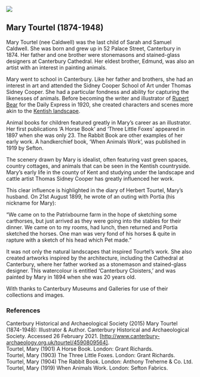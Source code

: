 <a href="https://dev.visual-essays.app"><img src="https://dev-visual-essays.netlify.app/images/ve-button.png"></a>

<param ve-config title="Mary Tourtel (1874-1948)" author="Grace Conium" layout="vtl" banner="images/banners/19c.jpg"> 

<param ve-entity eid="Q29303" aliases="Canterbury">

## Mary Tourtel (1874-1948)

Mary Tourtel (nee Caldwell) was the last child of Sarah and Samuel Caldwell. She was born and grew up in 52 Palace Street, Canterbury in 1874. Her father and one brother were stonemasons and stained-glass designers at Canterbury Cathedral. Her eldest brother, Edmund, was also an artist with an interest in painting animals. 
<param ve-image url="images/tourtelcantmus.jpg" label="©Canterbury Museums and Galleries. Mary Tourtel at her home in Palace Street, Canterbury. Circa 1895."> 
<param ve-map center="Q29303" zoom="8">

Mary went to school in Canterbury. Like her father and brothers, she had an interest in art and attended the Sidney Cooper School of Art under Thomas Sidney Cooper. She had a particular fondness and ability for capturing the likenesses of animals. Before becoming the writer and illustrator of [Rupert Bear](/20c/20c-rupert-bear) for the Daily Express in 1920, she created characters and scenes more akin to the [Kentish landscape](/landscape/kentish-landscape). 
<param ve-image url="images/tourtel2cantmus.jpg" label="©Canterbury Museums and Galleries. Mary Tourtel at her home in Palace Street, Canterbury. Circa 1895."> 

Animal books for children featured greatly in Mary’s career as an illustrator. Her first publications ‘A Horse Book’ and ‘Three Little Foxes’ appeared in 1897 when she was only 23. The Rabbit Book are other examples of her early work. A handkerchief book, ‘When Animals Work’, was published in 1919 by Sefton. 
<param ve-image url="images/tourtel4cantmus.jpg" label="©Canterbury Museums and Galleries. Three Little Foxes."> 

The scenery drawn by Mary is idealist, often featuring vast green spaces, country cottages, and animals that can be seen in the Kentish countryside. Mary’s early life in the county of Kent and studying under the landscape and cattle artist Thomas Sidney Cooper has greatly influenced her work. 
<param ve-image url="images/tourtel3cantmus.jpg" label="©Canterbury Museums and Galleries. Gentleness from ‘Horses at Work’."> 

This clear influence is highlighted in the diary of Herbert Tourtel, Mary’s husband. On 21st August 1899, he wrote of an outing with Portia (his nickname for Mary): 

“We came on to the Patrixbourne farm in the hope of sketching some carthorses, but just arrived as they were going into the stables for their dinner. We came on to my rooms, had lunch, then returned and Portia sketched the horses. One man was very fond of his horses & quite in rapture with a sketch of his head which Pet made.”
<param ve-image url="images/tourtel2cantmus.jpg" label="©Canterbury Museums and Galleries. Kicking from ‘Horses at Work’."> 

It was not only the natural landscapes that inspired Tourtel’s work. She also created artworks inspired by the architecture, including the Cathedral at Canterbury, where her father worked as a stonemason and stained-glass designer. This watercolour is entitled ‘Canterbury Cloisters,’ and was painted by Mary in 1894 when she was 20 years old. 
<param ve-image url="images/tourtel5cantmus.jpg" label="©Canterbury Museums and Galleries. Canterbury Cloisters."> 
 
With thanks to Canterbury Museums and Galleries for use of their collections and images. 

### References

Canterbury Historical and Archaeological Society (2015) Mary Tourtel (1874-1948): Illustrator & Author. Canterbury Historical and Archaeological Society. Accessed 26 February 2021. [http://www.canterbury-archaeology.org.uk/tourtel/4590809564].    
Tourtel, Mary (1901) A Horse Book. London: Grant Richards.   
Tourtel, Mary (1903) The Three Little Foxes. London: Grant Richards.   
Tourtel, Mary (1904) The Rabbit Book. London: Anthony Treherne & Co. Ltd.   
Tourtel, Mary (1919) When Animals Work. London: Sefton Fabrics.    


